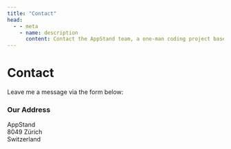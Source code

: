 ```yaml
---
title: "Contact"
head:
  - - meta
    - name: description
      content: Contact the AppStand team, a one-man coding project based in Zurich, Switzerland.
---
```


# Contact

Leave me a message via the form below:

<ContactForm/>

### Our Address

AppStand  
8049 Zürich  
Switzerland
